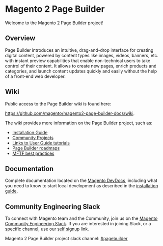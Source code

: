 # Magento 2 Page Builder

Welcome to the Magento 2 Page Builder project!

## Overview

Page Builder introduces an intuitive, drag-and-drop interface for creating digital content, powered by content types like images, videos, banners, etc. with instant preview capabilities that enable non-technical users to take control of their content. It allows to create new pages, enrich products and categories, and launch content updates quickly and easily without the help of a front-end web developer.

## Wiki

Public access to the Page Builder wiki is found here:

https://github.com/magento/magento2-page-builder-docs/wiki.

The wiki provides more information on the Page Builder project, such as:

- [Installation Guide](https://github.com/magento/magento2-page-builder-docs/wiki/Installation-Guide)
- [Community Projects](https://github.com/magento/magento2-page-builder/projects)
- [Links to User Guide tutorials](https://github.com/magento/magento2-page-builder-docs/wiki#page-builder-tutorials)
- [Page Builder roadmaps](https://github.com/magento/magento2-page-builder-docs/wiki#roadmap)
- [MFTF best practices](https://github.com/magento/magento2-page-builder-docs/wiki/%5BRough-Draft%5D-MFTF-Best-Practices)

## Documentation
Complete documentation located on the [Magento DevDocs](https://developer.adobe.com/commerce/frontend-core/page-builder/), including what you need to know to start local development as described in the [installation guide](https://github.com/magento/magento2-page-builder-docs/wiki/Installation-Guide).

## Community Engineering Slack

To connect with Magento team and the Community, join us on the [Magento Community Engineering Slack](https://magentocommeng.slack.com).
If you are interested in joining Slack, or a specific channel, use our [self signup](https://opensource.magento.com/slack) link.

Magento 2 Page Builder project slack channel: [#pagebuilder](https://magentocommeng.slack.com/archives/CHB455HPF)
